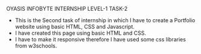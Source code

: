 OYASIS INFOBYTE INTERNSHIP
LEVEL-1
TASK-2

- This is the Second task of internship in which I have to create a Portfolio website using basic HTML, CSS and Javascript.
- I have created this page using basic HTML and CSS. 
- I have to make it responsive therefore I have used some css libraries from w3schools.
